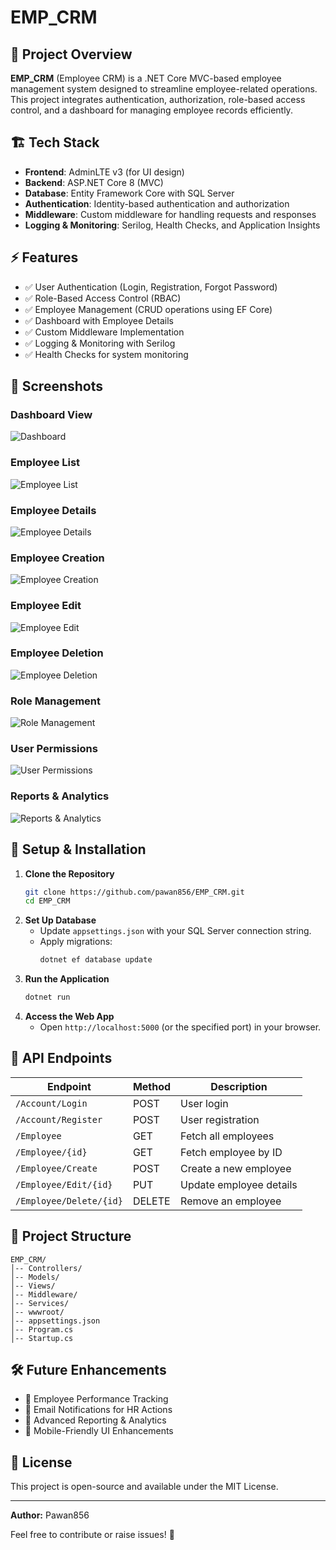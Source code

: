 # EMP_CRM

## 📌 Project Overview
**EMP_CRM** (Employee CRM) is a .NET Core MVC-based employee management system designed to streamline employee-related operations. This project integrates authentication, authorization, role-based access control, and a dashboard for managing employee records efficiently.

## 🏗️ Tech Stack
- **Frontend**: AdminLTE v3 (for UI design)
- **Backend**: ASP.NET Core 8 (MVC)
- **Database**: Entity Framework Core with SQL Server
- **Authentication**: Identity-based authentication and authorization
- **Middleware**: Custom middleware for handling requests and responses
- **Logging & Monitoring**: Serilog, Health Checks, and Application Insights

## ⚡ Features
- ✅ User Authentication (Login, Registration, Forgot Password)
- ✅ Role-Based Access Control (RBAC)
- ✅ Employee Management (CRUD operations using EF Core)
- ✅ Dashboard with Employee Details
- ✅ Custom Middleware Implementation
- ✅ Logging & Monitoring with Serilog
- ✅ Health Checks for system monitoring

## 📸 Screenshots

### Dashboard View
![Dashboard](https://github.com/pawan856/EMP_CRM/blob/master/EMP_CRM/wwwroot/Images/Emp_CRM1.jpeg)

### Employee List
![Employee List](https://raw.githubusercontent.com/pawan856/EMP_CRM/main/EMP_CRM/wwwroot/Images/EMP_CRM2.jpeg)

### Employee Details
![Employee Details](https://raw.githubusercontent.com/pawan856/EMP_CRM/main/EMP_CRM/wwwroot/Images/EMP_CRM3.jpeg)

### Employee Creation
![Employee Creation](https://raw.githubusercontent.com/pawan856/EMP_CRM/main/EMP_CRM/wwwroot/Images/EMP_CRM4.jpeg)

### Employee Edit
![Employee Edit](https://raw.githubusercontent.com/pawan856/EMP_CRM/main/EMP_CRM/wwwroot/Images/EMP_CRM5.jpeg)

### Employee Deletion
![Employee Deletion](https://raw.githubusercontent.com/pawan856/EMP_CRM/main/EMP_CRM/wwwroot/Images/EMP_CRM6.jpeg)

### Role Management
![Role Management](https://raw.githubusercontent.com/pawan856/EMP_CRM/main/EMP_CRM/wwwroot/Images/EMP_CRM7.jpeg)

### User Permissions
![User Permissions](https://raw.githubusercontent.com/pawan856/EMP_CRM/main/EMP_CRM/wwwroot/Images/EMP_CRM8.jpeg)

### Reports & Analytics
![Reports & Analytics](https://raw.githubusercontent.com/pawan856/EMP_CRM/main/EMP_CRM/wwwroot/Images/EMP_CRM9.jpeg)

## 🚀 Setup & Installation
1. **Clone the Repository**
   ```sh
   git clone https://github.com/pawan856/EMP_CRM.git
   cd EMP_CRM
   ```
2. **Set Up Database**
   - Update `appsettings.json` with your SQL Server connection string.
   - Apply migrations:
     ```sh
     dotnet ef database update
     ```
3. **Run the Application**
   ```sh
   dotnet run
   ```
4. **Access the Web App**
   - Open `http://localhost:5000` (or the specified port) in your browser.

## 🔗 API Endpoints
| Endpoint              | Method | Description                 |
|----------------------|--------|-----------------------------|
| `/Account/Login`     | POST   | User login                  |
| `/Account/Register`  | POST   | User registration           |
| `/Employee`          | GET    | Fetch all employees         |
| `/Employee/{id}`     | GET    | Fetch employee by ID        |
| `/Employee/Create`   | POST   | Create a new employee       |
| `/Employee/Edit/{id}`| PUT    | Update employee details     |
| `/Employee/Delete/{id}` | DELETE | Remove an employee     |

## 📂 Project Structure
```
EMP_CRM/
│-- Controllers/
│-- Models/
│-- Views/
│-- Middleware/
│-- Services/
│-- wwwroot/
│-- appsettings.json
│-- Program.cs
│-- Startup.cs
```

## 🛠️ Future Enhancements
- 📌 Employee Performance Tracking
- 📌 Email Notifications for HR Actions
- 📌 Advanced Reporting & Analytics
- 📌 Mobile-Friendly UI Enhancements

## 📜 License
This project is open-source and available under the MIT License.

---
**Author:** Pawan856

Feel free to contribute or raise issues! 🚀


